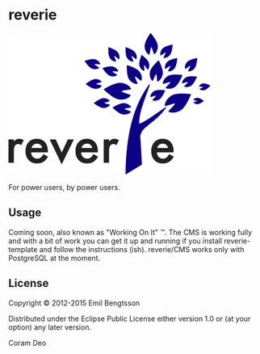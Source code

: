 # reverie

![](https://raw.githubusercontent.com/emil0r/reverie/master/reverie-core/resources/public/static/admin/img/reveriecms.png)

For power users, by power users.

## Usage

Coming soon, also known as "Working On It" ™. The CMS is working fully and with a bit of work you can get it up and running if you install reverie-template and follow the instructions (ish). reverie/CMS works only with PostgreSQL at the moment.

## License

Copyright © 2012-2015 Emil Bengtsson

Distributed under the Eclipse Public License either version 1.0 or (at your option) any later version.


Coram Deo
